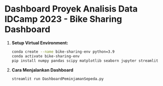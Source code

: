 # Dashboard Proyek Analisis Data IDCamp 2023 - Bike Sharing Dashboard

1. **Setup Virtual Environment:**
   ```bash
   conda create --name bike-sharing-env python=3.9
   conda activate bike-sharing-env
   pip install numpy pandas scipy matplotlib seaborn jupyter streamlit babel

2. **Cara Menjalankan Dashboard**
   ```bash
   streamlit run DashboardPeminjamanSepeda.py
